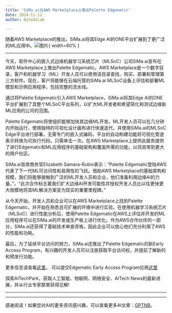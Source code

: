 ```yaml
---
title: 'SiMa.ai在AWS Marketplace上推出Palette Edgematic'
date: 2024-11-12
author: ByteAILab

---
```


随着AWS Marketplace的推出，SiMa.ai将其Edge AI的ONE平台扩展到了更广泛的ML应用中。![图片](https://ai-techpark.com/wp-content/uploads/2024/11/SiMa.ai-La-960x540.jpg){ width=60% }

---

今天，软件中心的嵌入式边缘机器学习系统芯片（MLSoC）公司SiMa.ai宣布在AWS Marketplace上推出Palette Edgematic。AWS Marketplace是一个数字目录，客户和机器学习（ML）开发人员可以使用该目录查找、购买、部署和管理第三方软件。现在，客户将能够在云端托管的SiMa.ai MLSoC设备上评估和部署ML模型和示例应用程序，包括完整的流水线。

通过将Palette Edgematic引入AWS Marketplace，SiMa.ai将其Edge AI的ONE平台扩展到了其整个MLSoC平台系列，以扩大ML开发者和希望简化和测试边缘新ML应用的公司的范围。

Palette Edgematic将使组织能够加快其边缘ML开发。ML开发人员可以在几分钟内开始运行，使用独特的可视化设计画布进行快速迭代，并使用SiMa.ai的MLSoC Edge平台进行部署。无需专门的嵌入式编码，平台的自动构建功能将可视化管道表示转换为可执行代码，只需单击一次。在AWS Marketplace上提供此服务提供了进行Edgematic和ML应用程序的基础架构和覆盖所需的功能，以将其带到更大的用户社区。

SiMa.ai首席商务官Elizabeth Samara-Rubio表示：“Palette Edgematic登陆AWS代表了下一代ML可访问性和易用性的飞跃。借助AWS Marketplace的基础架构和规模，我们将能够接触到广泛的ML开发人员和企业，他们准备利用边缘AI的力量。”。“此次合作标志着我们扩大边缘AI开发可能性并授权开发人员比以往更快更大规模地将其ML解决方案变为现实的重要里程碑。”

从今天开始，开发人员和企业可以在AWS Marketplace上找到Palette Edgematic，并开始在熟悉且可扩展的环境中进行实验。在使用机器学习系统芯片（MLSoC）进行性能分析后，使用Palette Edgematic在AWS上评估并开发的ML应用程序可以在SiMa.ai的开发或生产板上进行优化。作为AWS合作伙伴的一部分，SiMa.ai还获得了基础技术审查资格，因此企业可以放心他们充分利用了AWS的性能和功耗。

最后，为了延续平台访问的努力，SiMa.ai还推出了Palette Edgematic的新Early Access Program，有兴趣的开发人员可以注册获取平台访问权，并提前了解新的和预发行功能。

更多信息请查看[这里](https://ai-techpark.com/sima-ai-launches-palette-edgematic-on-aws-marketplace/)。 可以提交Edgematic Early Access Program应用[这里](https://ai-techpark.com/sima-ai-launches-palette-edgematic-on-aws-marketplace/)

探索AITechPark，获取人工智能、物联网、网络安全、AITech News的最新进展，并从行业专家那里获得见解!

---
---
感谢阅读！如果您对AI的更多资讯感兴趣，可以查看更多AI文章：[GPTNB](https://gptnb.com)。